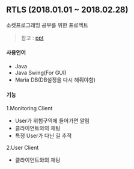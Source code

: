 ## RTLS (2018.01.01 ~ 2018.02.28)
소켓프로그래밍 공부를 위한 프로젝트

>참고 : [ppt](https://github.com/dcsc3500/RTLS/tree/master/ppt) 


#### 사용언어
* Java
* Java Swing(For GUI)
* Maria DB(DB설정을 다시 해줘야함)

#### 기능
1.Monitoring Client
  - User가 위험구역에 들어가면 알림
  - 클라이언트와의 채팅
  - 특정 User가 다닌 길 추적
  
2.User Client
  - 클라이언트와의 채팅
